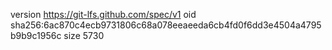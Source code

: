 version https://git-lfs.github.com/spec/v1
oid sha256:6ac870c4ecb9731806c68a078eeaeeda6cb4fd0f6dd3e4504a4795b9b9c1956c
size 5730
